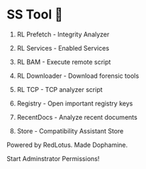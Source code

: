 # SS Tool 🌸

1. RL Prefetch - Integrity Analyzer

2. RL Services - Enabled Services

3. RL BAM - Execute remote script

4. RL Downloader - Download forensic tools 

5. RL TCP - TCP analyzer script

6. Registry - Open important registry keys

7. RecentDocs - Analyze recent documents

8. Store - Compatibility Assistant Store

Powered by RedLotus. Made Dophamine.

Start Adminstrator Permissions!

